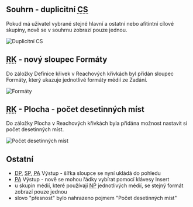 ﻿---
categories: [fenix]
layout: fenix
---
## Souhrn - duplicitní <abbr title="Cílová skupina">CS</abbr>
Pokud má uživatel vybrané stejné hlavní a ostatní nebo afitintní cílové skupiny, nově se v souhrnu zobrazí pouze jednou.

![Duplicitní CS]({{site.url}}/data/duplicitni_CS.png "Duplicitní CS")

## <abbr title="Reachové křivky">RK</abbr> - nový sloupec Formáty
Do záložky Definice křivek v Reachových křivkách byl přidán sloupec Formáty, který ukazuje jednotlivé formáty médií ze Zadání.

![Formáty]({{site.url}}/data/definice_formaty.png "Formáty")

## <abbr title="Reachové křivky">RK</abbr> - Plocha - počet desetinných míst
Do záložky Plocha v Reachových křivkách byla přidána možnost nastavit si počet desetinných míst.

![Počet desetinných míst]({{site.url}}/data/plocha_presnost.png "Počet desetinných míst")

## Ostatní
<ul>
<li><abbr title="Detailní plán">DP</abbr>, <abbr title="Strategický plán">SP</abbr>, <abbr title="Postanalýza">PA</abbr> Výstup - šířka sloupce se nyní ukládá do pohledu</li>
<li><abbr title="Postanalýza">PA</abbr> Výstup - nově se mohou řádky vybírat pomocí klávesy Insert</li>
<li>u skupin médií, které používají <abbr title="Nákupní podmínky">NP</abbr> jednotlivých médií, se stejný formát zobrazí pouze jednou</li>
<li>slovo "přesnost" bylo nahrazeno pojmem "Počet desetinných míst"</li>
</ul>
